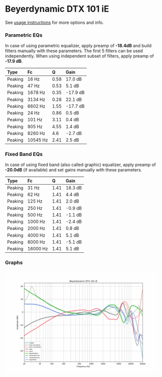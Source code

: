 # Beyerdynamic DTX 101 iE
See [usage instructions](https://github.com/jaakkopasanen/AutoEq#usage) for more options and info.

### Parametric EQs
In case of using parametric equalizer, apply preamp of **-18.4dB** and build filters manually
with these parameters. The first 5 filters can be used independently.
When using independent subset of filters, apply preamp of **-17.9 dB**.

| Type    | Fc       |    Q | Gain     |
|:--------|:---------|:-----|:---------|
| Peaking | 16 Hz    | 0.58 | 17.0 dB  |
| Peaking | 47 Hz    | 0.53 | 5.1 dB   |
| Peaking | 1678 Hz  | 0.35 | -17.9 dB |
| Peaking | 3134 Hz  | 0.28 | 22.1 dB  |
| Peaking | 6602 Hz  | 1.55 | -17.7 dB |
| Peaking | 24 Hz    | 0.86 | 0.5 dB   |
| Peaking | 101 Hz   | 3.11 | 0.4 dB   |
| Peaking | 905 Hz   | 4.55 | 1.4 dB   |
| Peaking | 8260 Hz  | 4.6  | -2.7 dB  |
| Peaking | 10545 Hz | 2.41 | 2.5 dB   |

### Fixed Band EQs
In case of using fixed band (also called graphic) equalizer, apply preamp of **-20.0dB**
(if available) and set gains manually with these parameters.

| Type    | Fc       |    Q | Gain    |
|:--------|:---------|:-----|:--------|
| Peaking | 31 Hz    | 1.41 | 18.3 dB |
| Peaking | 62 Hz    | 1.41 | 4.4 dB  |
| Peaking | 125 Hz   | 1.41 | 2.0 dB  |
| Peaking | 250 Hz   | 1.41 | -0.9 dB |
| Peaking | 500 Hz   | 1.41 | -1.1 dB |
| Peaking | 1000 Hz  | 1.41 | -2.4 dB |
| Peaking | 2000 Hz  | 1.41 | 0.8 dB  |
| Peaking | 4000 Hz  | 1.41 | 5.1 dB  |
| Peaking | 8000 Hz  | 1.41 | -5.1 dB |
| Peaking | 16000 Hz | 1.41 | 5.1 dB  |

### Graphs
![](./Beyerdynamic%20DTX%20101%20iE.png)